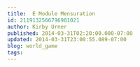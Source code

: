 ```yaml
---
title:  E Module Mensuration
id: 2119132566796981021
author: Kirby Urner
published: 2014-03-31T02:20:00.000-07:00
updated: 2014-03-31T23:00:55.089-07:00
blog: world_game
tags: 
---
```


